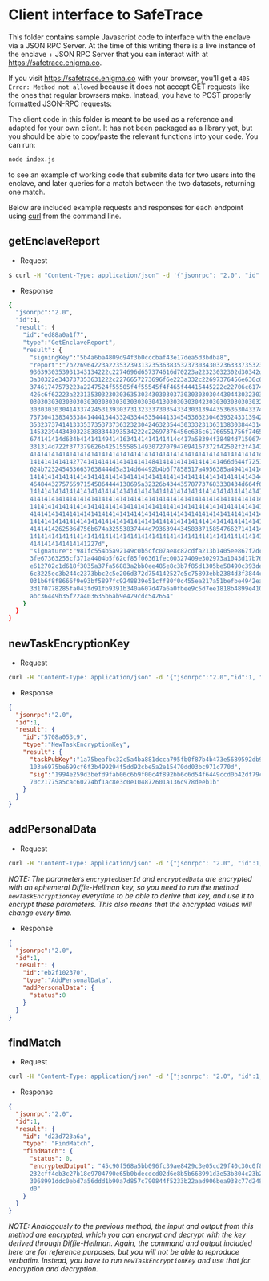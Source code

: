 # Client interface to SafeTrace

This folder contains sample Javascript code to interface with the enclave via a JSON RPC Server. At the time of this writing
there is a live instance of the enclave + JSON RPC Server that you can interact with at https://safetrace.enigma.co.

If you visit https://safetrace.enigma.co with your browser, you'll get a `405 Error: Method not allowed` because it does not
accept GET requests like the ones that regular browsers make. Instead, you have to POST properly formatted JSON-RPC requests:

The client code in this folder is meant to be used as a reference and adapted for your own client. It has not been packaged
as a library yet, but you should be able to copy/paste the relevant functions into your code. You can run:

```bash
node index.js
```

to see an example of working code that submits data for two users into the enclave, and later queries for a match between the
two datasets, returning one match.

Below are included example requests and responses for each endpoint using [curl](https://curl.haxx.se/) from the command line.

## getEnclaveReport

* Request

```bash
$ curl -H "Content-Type: application/json" -d '{"jsonrpc": "2.0", "id":1, "method":"getEnclaveReport", "params": {}}' https://safetrace.enigma.co
```

* Response
```bash
{
  "jsonrpc":"2.0",
  "id":1,
  "result": {
    "id":"ed88a0a1f7",
    "type":"GetEnclaveReport",
    "result": {
      "signingKey":"5b4a6ba4809d94f3b0cccbaf43e17dea5d3bdba8",
      "report":"7b226964223a22353239313235363835323730343032363337353238343539303132303
      9363930353931343134222c2274696d657374616d70223a22323032302d30342d30315431343a3236
      3a30322e343737353631222c2276657273696f6e223a332c22697376456e636c61766551756f74655
      37461747573223a2247524f55505f4f55545f4f465f44415445222c22706c6174666f726d496e666f
      426c6f62223a223135303230303635303430303037303030303044304430323034303130313033303
      030303030303030303030303030303030304130303030304230303030303030323030303030303030
      303030303041433742453139303731323337303543343031394435363630433744443835313733313
      737304138343538414441344332433445354441334545363230463932433139424538383639434441
      353237374141333537353737363232304246323544303332313631383038443146463738334238393
      14532394434303238383344393534222c22697376456e636c61766551756f7465426f6479223a2241
      674141414d634b414141494141634141414141414c417a58394f38484d715067453635696d5167575
      331314d722f377379626b4251555851493072707947694167372f42502f2f41414141414141414141
      414141414141414141414141414141414141414141414141414141414141414141414141414141414
      14141414141427741414141414141414148414141414141414141466d644f7251736445764a434665
      624b7232454536637638444d5a314d64492b4b6f7858517a4956385a4941414141414141414141414
      1414141414141414141414141414141414141414141414141414141414141434431786e6e6665724b
      4648443275765971545864444138695a32326b434435787737683338434d664f6e674141414141414
      141414141414141414141414141414141414141414141414141414141414141414141414141414141
      414141414141414141414141414141414141414141414141414141414141414141414141414141414
      141414141414141414141414141414141414141414141414141414141414141414141414141414141
      414141414141414141414141414141414141414141414141414141414141414141414141414141414
      141414141414141414141414141414141414141414141414141414141414141414141414141414141
      4141414262536d756b674a32553837444d79363944345833715854766271414141414141414141414
      141414141414141414141414141414141414141414141414141414141414141414141414141414141
      4141414141414141227d",
      "signature":"981fc554b5a92149c0b5cfc07ae8c82cdfa213b1405ee867f2dce49ff77f219c8419
      3fe67363255cf371a4404b5f62cf85f06361fec00327409e302973a1043d17b76b0ef0b32f95974d4
      e612702c1d618f3035a37fa56883a2bb0ee485e8c3b7f85d1305be58490c393de178cdb2a91006b26
      6c3225ec3b244c2373bbc2c5e206d372d754142527e5c75893ebb2384d3f3844ca63d91367833cce8
      031b6f8f8666f9e93bf5897fc9248839e51cff80f0c455ea217a51befbe4942ea077bc4cf29e87693
      3d170778285fa043fd91fb9391b340a607d47a6a0fbee9c5d7ee1818b4899e41020b3de91e5b1b33f
      abc36449b35f22a403635b6ab9e429cdc542654"
    }
  }
}
```

## newTaskEncryptionKey

* Request

```bash
curl -H "Content-Type: application/json" -d '{"jsonrpc":"2.0","id":1, "method": "newTaskEncryptionKey","params": { "userPubKey":"cc955077ff7aeb67e544bb0dfad0a5ac1d3117f4115c528d38da9c2337cb033ec08f1d12a580d2ccfed02144e70d961c72e28e92ef48b9056c08137918c5ab2d"}}' https://safetrace.enigma.co
```

* Response

```json
{
  "jsonrpc":"2.0",
  "id":1,
  "result": {
    "id":"5708a053c9",
    "type":"NewTaskEncryptionKey",
    "result": {
      "taskPubKey":"1a75beafbc32c5a4ba881dcca795fb0f87b4b473e5689592db942366b763d52466922a7
      103a6975be699cf6f3b499294f5dd92cbe5a2e15470dd03bc971c770d",
      "sig":"1994e259d3befd9fab06c6b9f00c4f892bb6c6d54f6449ccd0b42df79ceeb7ae057aa85b3fe2d0
      70c21775a5cac60274bf1ac8e3c0e104872601a136c978deeb1b"
    }
  }
}
```

## addPersonalData

* Request

```bash
curl -H "Content-Type: application/json" -d '{"jsonrpc": "2.0", "id":1, "method":"addPersonalData", "params": {"encryptedUserId":"15806c56ed8fb37a9a45c8c3efa227a98a406c5787bf3ff90f0c89fde8ad3d6fdd", "encryptedData": "85d6f1e75cd29d761e291f9c8fd3e8dc5ac289df327960a39938a0934bcaee41f7b17c61ec450b7a8fc01474e9495d12d6d07754d01217c88774b678c03032e3085155ba65f9cf9617de36a538c30c6664e05c3f07f812a3cf10b23ca90fc765912f82bfddd864ba4d4f7e6ab41c11f6d43006b2aee150ddef72215f2baeadd1957fdeac9d2f582e779e79cabc604a3ba50f9c870952239ee4a2437d54952f891090a677b3c38972a2982a739bd43c911c14f67c80cd53b34001285a5091c4525f1d68cef4d89ebb805181a3a11d8c52e57ba4e802e7", "userPubKey": "cc955077ff7aeb67e544bb0dfad0a5ac1d3117f4115c528d38da9c2337cb033ec08f1d12a580d2ccfed02144e70d961c72e28e92ef48b9056c08137918c5ab2d"}}' https://safetrace.enigma.co
```

*NOTE: The parameters `encryptedUserId` and `encryptedData` are encrypted with an ephemeral Diffie-Hellman key, so you need
to run the method `newTaskEncryptionKey` everytime to be able to derive that key, and use it to encrypt these parameters. This also means that the encrypted values will change every time.*

* Response

```json
{
  "jsonrpc":"2.0",
  "id":1,
  "result": {
    "id":"eb2f102370",
    "type":"AddPersonalData",
    "addPersonalData": {
      "status":0
    }
  }
}
```

## findMatch

* Request

```bash
curl -H "Content-Type: application/json" -d '{"jsonrpc": "2.0", "id":1, "method":"findMatch", "params": {"encryptedUserId":"15806c56ed8fb37a9a45c8c3efa227a98a406c5787bf3ff90f0c89fde8ad3d6fdd", "userPubKey": "cc955077ff7aeb67e544bb0dfad0a5ac1d3117f4115c528d38da9c2337cb033ec08f1d12a580d2ccfed02144e70d961c72e28e92ef48b9056c08137918c5ab2d"}}' https://safetrace.enigma.co
```

* Response

```json
{ 
  "jsonrpc":"2.0",
  "id":1,
  "result": {
    "id": "d23d723a6a",
    "type": "FindMatch",
    "findMatch": { 
      "status": 0,
      "encryptedOutput": "45c90f568a5bb096fc39ae8429c3e05cd29f40c30c0f89e8c0395cf431f5c2934d
      232cff4eb3c27b18e9704790e65b0bdecdcd02d6e8b5b668991d3e53b804c23b24c7f5d9e5d1a2c322036a
      3068991ddc0ebd7a56ddd1b90a7d857c790844f5233b22aad906bea938c77d24882b1043d2e84b2c8d959d
      d0"
    } 
  }
}
```

*NOTE: Analogously to the previous method, the input and output from this method are encrypted, which you can encrypt and
decrypt with the key derived through Diffie-Hellman. Again, the command and output included here are for reference 
purposes, but you will not be able to reproduce verbatim. Instead, you have to run `newTaskEncryptionKey` and use that
for encryption and decryption.*

